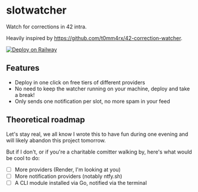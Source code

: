 # slotwatcher

Watch for corrections in 42 intra.

Heavily inspired by https://github.com/t0mm4rx/42-correction-watcher.

[![Deploy on Railway](https://railway.app/button.svg)](https://railway.app/template/Z7VRW7)

## Features

- Deploy in one click on free tiers of different providers
- No need to keep the watcher running on your machine, deploy and take a break!
- Only sends one notification per slot, no more spam in your feed


## Theoretical roadmap

Let's stay real, we all know I wrote this to have fun during one evening and will likely abandon this project tomorrow.

But if I don't, or if you're a charitable comitter walking by, here's what would be cool to do:

- [ ] More providers (Render, I'm looking at you)
- [ ] More notification providers (notably ntfy.sh)
- [ ] A CLI module installed via Go, notified via the terminal
